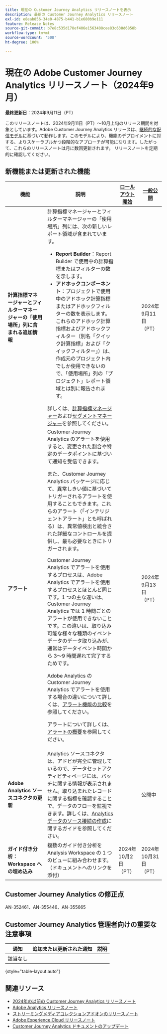 ```yaml
---
title: 現在の Customer Journey Analytics リリースノートを表示
description: 最新の Customer Journey Analytics リリースノート
exl-id: e8eab856-34e0-4875-b441-b1e680b9e111
feature: Release Notes
source-git-commit: b7e8c535d178ef406e1563408cee83c638d6858b
workflow-type: tm+mt
source-wordcount: '508'
ht-degree: 100%

---
```


# 現在の Adobe Customer Journey Analytics リリースノート（2024年9月）

**最終更新日**：2024年9月11日（PT）

このリリースノートは、2024年9月11日（PT）～10月上旬のリリース期間を対象としています。Adobe Customer Journey Analytics リリースは、[継続的な配信モデル](releases.md)に基づいて動作します。このモデルにより、機能のデプロイメントに対する、よりスケーラブルかつ段階的なアプローチが可能になります。したがって、これらのリリースノートは月に数回更新されます。 リリースノートを定期的に確認してください。

## 新機能または更新された機能

| 機能 | 説明 | [ロールアウト開始](releases.md) | [一般公開](releases.md) |
| ----------- | ---------- | ------- | ---- |
| **計算指標マネージャーとフィルターマネージャーの「使用場所」列に含まれる追加情報** | 計算指標マネージャーとフィルターマネージャーの「使用場所」列には、次の新しいレポート領域が含まれています。<ul><li>**Report Builder**：Report Builder で使用中の計算指標またはフィルターの数を示します。</li><li>**アドホックコンポーネント**：プロジェクトで使用中のアドホック計算指標またはアドホックフィルターの数を表示します。これらのアドホック計算指標およびアドホックフィルター（別名「クイック計算指標」および「クイックフィルター」）は、作成元のプロジェクト内でしか使用できないので、「使用場所」列の「プロジェクト」レポート領域とは別に報告されます。</li></ul>詳しくは、[計算指標マネージャー](https://experienceleague.adobe.com/ja/docs/analytics-platform/using/cja-components/cja-calcmetrics/cm-workflow/cm-manager)および[セグメントマネージャー](https://experienceleague.adobe.com/ja/docs/analytics-platform/using/cja-components/cja-filters/manage-filters)を参照してください。 |  | 2024年9月11日（PT） |
| **アラート** | Customer Journey Analytics のアラートを使用すると、変更された割合や特定のデータポイントに基づいて通知を受信できます。<p>また、Customer Journey Analytics パッケージに応じて、異常しきい値に基づいてトリガーされるアラートを使用することもできます。これらのアラート（「インテリジェントアラート」とも呼ばれる）は、異常値検出と統合された詳細なコントロールを提供し、最も必要なときにトリガーされます。</p><p>Customer Journey Analytics でアラートを使用するプロセスは、Adobe Analytics でアラートを使用するプロセスとほとんど同じです。1 つの主な違いは、Customer Journey Analytics では 1 時間ごとのアラートが使用できないことです。この違いは、取り込み可能な様々な種類のイベントデータのデータ取り込みが、通常はデータイベント時間から 3～9 時間遅れて完了するためです。</p><p>Adobe Analytics の Customer Journey Analytics でアラートを使用する場合の違いについて詳しくは、[アラート機能の比較](/help/components/c-intelligent-alerts/alerts-feature-comparison.md)を参照してください。</p><p>アラートについて詳しくは、[アラートの概要](/help/components/c-intelligent-alerts/intelligent-alerts.md)を参照してください。 |  | 2024年9月13日（PT） |
| **Adobe Analytics ソースコネクタの更新** | Analytics ソースコネクタは、アドビが完全に管理しているので、データセットアクティビティページには、バッチに関する情報が表示されません。取り込まれたレコードに関する指標を確認することで、データのフローを監視できます。詳しくは、[Analytics データのソース接続の作成](https://experienceleague.adobe.com/ja/docs/experience-platform/sources/ui-tutorials/create/adobe-applications/analytics)に関するガイドを参照してください。 |  | 公開中 |
| **ガイド付き分析：Workspace への埋め込み** | 複数のガイド付き分析を Analysis Workspace の 1 つのビューに組み合わせます。（ドキュメントへのリンクを添付） | 2024年10月2日（PT） | 2024年10月31日（PT） |

## Customer Journey Analytics の修正点

AN-352461、AN-355446、AN-355665

## Customer Journey Analytics 管理者向けの重要な注意事項

| 通知 | 追加または更新された通知 | 説明 |
| --- | --- | --- |
| 該当なし | | |

{style="table-layout:auto"}

## 関連リソース

* [2024年の以前の Customer Journey Analytics リリースノート](/help/release-notes/2024.md)
* [Adobe Analytics リリースノート](https://experienceleague.adobe.com/docs/analytics/release-notes/latest.html?lang=ja)
* [ストリーミングメディアコレクションアドオンのリリースノート](https://experienceleague.adobe.com/docs/media-analytics/using/additional-resources/release-notes.html?lang=ja)
* [Adobe Experience Cloud リリースノート](https://experienceleague.adobe.com/docs/release-notes/experience-cloud/current.html?lang=ja)
* [Customer Journey Analytics ドキュメントのアップデート](/help/release-notes/doc-changes.md)
